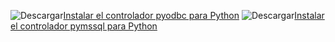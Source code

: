 ![Descargar](../ssdt/media/download.png)[Instalar el controlador pyodbc para Python](../connect/python/pyodbc/step-1-configure-development-environment-for-pyodbc-python-development.md) ![Descargar](../ssdt/media/download.png)[Instalar el controlador pymssql para Python](../connect/python/pymssql/step-1-configure-development-environment-for-pymssql-python-development.md) 